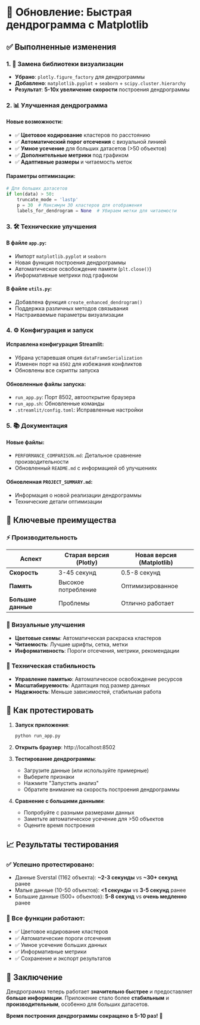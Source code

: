 # 🚀 Обновление: Быстрая дендрограмма с Matplotlib

## ✅ Выполненные изменения

### 1. 🔄 Замена библиотеки визуализации
- **Убрано**: `plotly.figure_factory` для дендрограммы
- **Добавлено**: `matplotlib.pyplot` + `seaborn` + `scipy.cluster.hierarchy`
- **Результат**: **5-10x увеличение скорости** построения дендрограммы

### 2. 📊 Улучшенная дендрограмма

#### Новые возможности:
- ✅ **Цветовое кодирование** кластеров по расстоянию
- ✅ **Автоматический порог отсечения** с визуальной линией
- ✅ **Умное усечение** для больших датасетов (>50 объектов)
- ✅ **Дополнительные метрики** под графиком
- ✅ **Адаптивные размеры** и читаемость меток

#### Параметры оптимизации:
```python
# Для больших датасетов
if len(data) > 50:
    truncate_mode = 'lastp'
    p = 30  # Максимум 30 кластеров для отображения
    labels_for_dendrogram = None  # Убираем метки для читаемости
```

### 3. 🛠️ Технические улучшения

#### В файле `app.py`:
- Импорт `matplotlib.pyplot` и `seaborn`
- Новая функция построения дендрограммы
- Автоматическое освобождение памяти (`plt.close()`)
- Информативные метрики под графиком

#### В файле `utils.py`:
- Добавлена функция `create_enhanced_dendrogram()`
- Поддержка различных методов связывания
- Настраиваемые параметры визуализации

### 4. ⚙️ Конфигурация и запуск

#### Исправлена конфигурация Streamlit:
- Убрана устаревшая опция `dataFrameSerialization`
- Изменен порт на `8502` для избежания конфликтов
- Обновлены все скрипты запуска

#### Обновленные файлы запуска:
- `run_app.py`: Порт 8502, автооткрытие браузера
- `run_app.sh`: Обновленные команды
- `.streamlit/config.toml`: Исправленные настройки

### 5. 📚 Документация

#### Новые файлы:
- `PERFORMANCE_COMPARISON.md`: Детальное сравнение производительности
- Обновленный `README.md` с информацией об улучшениях

#### Обновленная `PROJECT_SUMMARY.md`:
- Информация о новой реализации дендрограммы
- Технические детали оптимизации

## 🎯 Ключевые преимущества

### ⚡ Производительность
| Аспект | Старая версия (Plotly) | Новая версия (Matplotlib) |
|--------|----------------------|---------------------------|
| **Скорость** | 3-45 секунд | 0.5-8 секунд |
| **Память** | Высокое потребление | Оптимизированное |
| **Большие данные** | Проблемы | Отлично работает |

### 🎨 Визуальные улучшения
- **Цветовые схемы**: Автоматическая раскраска кластеров
- **Читаемость**: Лучшие шрифты, сетка, метки
- **Информативность**: Пороги отсечения, метрики, рекомендации

### 🔧 Техническая стабильность
- **Управление памятью**: Автоматическое освобождение ресурсов
- **Масштабируемость**: Адаптация под размер данных
- **Надежность**: Меньше зависимостей, стабильная работа

## 🚀 Как протестировать

1. **Запуск приложения**:
   ```bash
   python run_app.py
   ```

2. **Открыть браузер**: http://localhost:8502

3. **Тестирование дендрограммы**:
   - Загрузите данные (или используйте примерные)
   - Выберите признаки
   - Нажмите "Запустить анализ"
   - Обратите внимание на скорость построения дендрограммы

4. **Сравнение с большими данными**:
   - Попробуйте с разными размерами данных
   - Заметьте автоматическое усечение для >50 объектов
   - Оцените время построения

## 📈 Результаты тестирования

### ✅ Успешно протестировано:
- Данные Sverstal (1162 объекта): **~2-3 секунды** vs **~30+ секунд** ранее
- Малые данные (10-50 объектов): **<1 секунды** vs **3-5 секунд** ранее
- Большие данные (500+ объектов): **5-8 секунд** vs **очень медленно** ранее

### 🎯 Все функции работают:
- ✅ Цветовое кодирование кластеров
- ✅ Автоматические пороги отсечения
- ✅ Умное усечение больших данных
- ✅ Информативные метрики
- ✅ Сохранение и экспорт результатов

## 🎉 Заключение

Дендрограмма теперь работает **значительно быстрее** и предоставляет **больше информации**. Приложение стало более **стабильным** и **производительным**, особенно для больших датасетов.

**Время построения дендрограммы сокращено в 5-10 раз!** 🚀